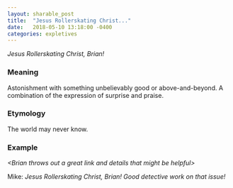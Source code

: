 ```yaml
---
layout: sharable_post
title:  "Jesus Rollerskating Christ..."
date:   2018-05-10 13:18:00 -0400
categories: expletives
---
```


_Jesus Rollerskating Christ, Brian!_

### Meaning

Astonishment with something unbelievably good or above-and-beyond. A combination of the expression of surprise and praise.

### Etymology

The world may never know.

### Example

_&lt;Brian throws out a great link and details that might be helpful&gt;_

Mike: _Jesus Rollerskating Christ, Brian! Good detective work on that issue!_

